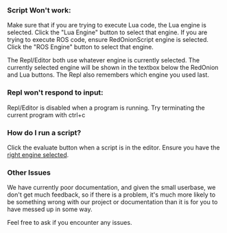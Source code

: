 ### Script Won't work:
Make sure that if you are trying to execute Lua code, the Lua engine is selected. Click the "Lua Engine" button to select that engine.
If you are trying to execute ROS code, ensure RedOnionScript engine is selected. Click the "ROS Engine" button to select that engine.

The Repl/Editor both use whatever engine is currently selected. The currently selected engine will be shown in the textbox below the RedOnion and Lua buttons. The Repl also remembers which engine you used last.

### Repl won't respond to input:
Repl/Editor is disabled when a program is running.
Try terminating the current program with ctrl+c

### How do I run a script?
Click the evaluate button when a script is in the editor. Ensure you have the [right engine selected](https://github.com/evandisoft/RedOnion/blob/master/TroubleShooting.md#script-wont-work).

### Other Issues
We have currently poor documentation, and given the small userbase, we don't get much feedback, so if there is a problem, it's much more likely to be something wrong with our project or documentation than it is for you to have messed up in some way.

Feel free to ask if you encounter any issues.
